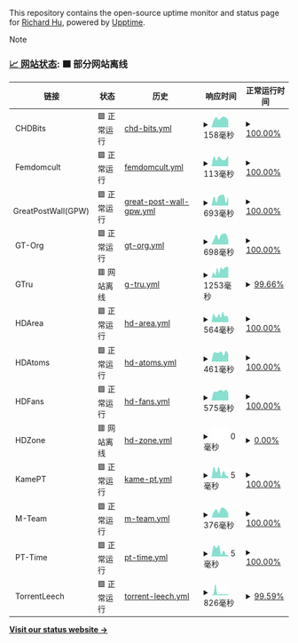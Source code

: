 This repository contains the open-source uptime monitor and status page for [Richard Hu](hzk.is-a-good.dev), powered by [Upptime](https://github.com/upptime/upptime).

> [!NOTE]
>
> ### [📈 网站状态](https://PowerfulRichard.github.io/PT-Status): <!--live status--> **🟧 部分网站离线**

<!--start: status pages-->
<!-- This summary is generated by Upptime (https://github.com/upptime/upptime) -->
<!-- Do not edit this manually, your changes will be overwritten -->
<!-- prettier-ignore -->
| 链接 | 状态 | 历史 | 响应时间 | 正常运行时间 |
| --- | ------ | ------- | ------------- | ------ |
| <img alt="" src="https://icons.duckduckgo.com/ip3/null.ico" height="13"> CHDBits | 🟩 正常运行 | [chd-bits.yml](https://github.com/PowerfulRichard/PT-Status/commits/HEAD/history/chd-bits.yml) | <details><summary><img alt="响应时间图像" src="./graphs/chd-bits/response-time-week.png" height="20"> 158毫秒</summary><br><a href="https://PowerfulRichard.github.io/PT-Status/history/chd-bits"><img alt="响应时间 156" src="https://img.shields.io/endpoint?url=https%3A%2F%2Fraw.githubusercontent.com%2FPowerfulRichard%2FPT-Status%2FHEAD%2Fapi%2Fchd-bits%2Fresponse-time.json"></a><br><a href="https://PowerfulRichard.github.io/PT-Status/history/chd-bits"><img alt="24 小时响应时间 129" src="https://img.shields.io/endpoint?url=https%3A%2F%2Fraw.githubusercontent.com%2FPowerfulRichard%2FPT-Status%2FHEAD%2Fapi%2Fchd-bits%2Fresponse-time-day.json"></a><br><a href="https://PowerfulRichard.github.io/PT-Status/history/chd-bits"><img alt="7 天正常运行时间 158" src="https://img.shields.io/endpoint?url=https%3A%2F%2Fraw.githubusercontent.com%2FPowerfulRichard%2FPT-Status%2FHEAD%2Fapi%2Fchd-bits%2Fresponse-time-week.json"></a><br><a href="https://PowerfulRichard.github.io/PT-Status/history/chd-bits"><img alt="30天的正常运行时间 159" src="https://img.shields.io/endpoint?url=https%3A%2F%2Fraw.githubusercontent.com%2FPowerfulRichard%2FPT-Status%2FHEAD%2Fapi%2Fchd-bits%2Fresponse-time-month.json"></a><br><a href="https://PowerfulRichard.github.io/PT-Status/history/chd-bits"><img alt="1年的正常运行时间 156" src="https://img.shields.io/endpoint?url=https%3A%2F%2Fraw.githubusercontent.com%2FPowerfulRichard%2FPT-Status%2FHEAD%2Fapi%2Fchd-bits%2Fresponse-time-year.json"></a></details> | <details><summary><a href="https://PowerfulRichard.github.io/PT-Status/history/chd-bits">100.00%</a></summary><a href="https://PowerfulRichard.github.io/PT-Status/history/chd-bits"><img alt="正常运行时间 99.87%" src="https://img.shields.io/endpoint?url=https%3A%2F%2Fraw.githubusercontent.com%2FPowerfulRichard%2FPT-Status%2FHEAD%2Fapi%2Fchd-bits%2Fuptime.json"></a><br><a href="https://PowerfulRichard.github.io/PT-Status/history/chd-bits"><img alt="24 小时正常运行时间 100.00%" src="https://img.shields.io/endpoint?url=https%3A%2F%2Fraw.githubusercontent.com%2FPowerfulRichard%2FPT-Status%2FHEAD%2Fapi%2Fchd-bits%2Fuptime-day.json"></a><br><a href="https://PowerfulRichard.github.io/PT-Status/history/chd-bits"><img alt="7 天正常运行时间 100.00%" src="https://img.shields.io/endpoint?url=https%3A%2F%2Fraw.githubusercontent.com%2FPowerfulRichard%2FPT-Status%2FHEAD%2Fapi%2Fchd-bits%2Fuptime-week.json"></a><br><a href="https://PowerfulRichard.github.io/PT-Status/history/chd-bits"><img alt="30天的正常运行时间 100.00%" src="https://img.shields.io/endpoint?url=https%3A%2F%2Fraw.githubusercontent.com%2FPowerfulRichard%2FPT-Status%2FHEAD%2Fapi%2Fchd-bits%2Fuptime-month.json"></a><br><a href="https://PowerfulRichard.github.io/PT-Status/history/chd-bits"><img alt="1年的正常运行时间 99.87%" src="https://img.shields.io/endpoint?url=https%3A%2F%2Fraw.githubusercontent.com%2FPowerfulRichard%2FPT-Status%2FHEAD%2Fapi%2Fchd-bits%2Fuptime-year.json"></a></details>
| <img alt="" src="https://icons.duckduckgo.com/ip3/null.ico" height="13"> Femdomcult | 🟩 正常运行 | [femdomcult.yml](https://github.com/PowerfulRichard/PT-Status/commits/HEAD/history/femdomcult.yml) | <details><summary><img alt="响应时间图像" src="./graphs/femdomcult/response-time-week.png" height="20"> 113毫秒</summary><br><a href="https://PowerfulRichard.github.io/PT-Status/history/femdomcult"><img alt="响应时间 158" src="https://img.shields.io/endpoint?url=https%3A%2F%2Fraw.githubusercontent.com%2FPowerfulRichard%2FPT-Status%2FHEAD%2Fapi%2Ffemdomcult%2Fresponse-time.json"></a><br><a href="https://PowerfulRichard.github.io/PT-Status/history/femdomcult"><img alt="24 小时响应时间 151" src="https://img.shields.io/endpoint?url=https%3A%2F%2Fraw.githubusercontent.com%2FPowerfulRichard%2FPT-Status%2FHEAD%2Fapi%2Ffemdomcult%2Fresponse-time-day.json"></a><br><a href="https://PowerfulRichard.github.io/PT-Status/history/femdomcult"><img alt="7 天正常运行时间 113" src="https://img.shields.io/endpoint?url=https%3A%2F%2Fraw.githubusercontent.com%2FPowerfulRichard%2FPT-Status%2FHEAD%2Fapi%2Ffemdomcult%2Fresponse-time-week.json"></a><br><a href="https://PowerfulRichard.github.io/PT-Status/history/femdomcult"><img alt="30天的正常运行时间 105" src="https://img.shields.io/endpoint?url=https%3A%2F%2Fraw.githubusercontent.com%2FPowerfulRichard%2FPT-Status%2FHEAD%2Fapi%2Ffemdomcult%2Fresponse-time-month.json"></a><br><a href="https://PowerfulRichard.github.io/PT-Status/history/femdomcult"><img alt="1年的正常运行时间 158" src="https://img.shields.io/endpoint?url=https%3A%2F%2Fraw.githubusercontent.com%2FPowerfulRichard%2FPT-Status%2FHEAD%2Fapi%2Ffemdomcult%2Fresponse-time-year.json"></a></details> | <details><summary><a href="https://PowerfulRichard.github.io/PT-Status/history/femdomcult">100.00%</a></summary><a href="https://PowerfulRichard.github.io/PT-Status/history/femdomcult"><img alt="正常运行时间 99.94%" src="https://img.shields.io/endpoint?url=https%3A%2F%2Fraw.githubusercontent.com%2FPowerfulRichard%2FPT-Status%2FHEAD%2Fapi%2Ffemdomcult%2Fuptime.json"></a><br><a href="https://PowerfulRichard.github.io/PT-Status/history/femdomcult"><img alt="24 小时正常运行时间 100.00%" src="https://img.shields.io/endpoint?url=https%3A%2F%2Fraw.githubusercontent.com%2FPowerfulRichard%2FPT-Status%2FHEAD%2Fapi%2Ffemdomcult%2Fuptime-day.json"></a><br><a href="https://PowerfulRichard.github.io/PT-Status/history/femdomcult"><img alt="7 天正常运行时间 100.00%" src="https://img.shields.io/endpoint?url=https%3A%2F%2Fraw.githubusercontent.com%2FPowerfulRichard%2FPT-Status%2FHEAD%2Fapi%2Ffemdomcult%2Fuptime-week.json"></a><br><a href="https://PowerfulRichard.github.io/PT-Status/history/femdomcult"><img alt="30天的正常运行时间 100.00%" src="https://img.shields.io/endpoint?url=https%3A%2F%2Fraw.githubusercontent.com%2FPowerfulRichard%2FPT-Status%2FHEAD%2Fapi%2Ffemdomcult%2Fuptime-month.json"></a><br><a href="https://PowerfulRichard.github.io/PT-Status/history/femdomcult"><img alt="1年的正常运行时间 99.94%" src="https://img.shields.io/endpoint?url=https%3A%2F%2Fraw.githubusercontent.com%2FPowerfulRichard%2FPT-Status%2FHEAD%2Fapi%2Ffemdomcult%2Fuptime-year.json"></a></details>
| <img alt="" src="https://icons.duckduckgo.com/ip3/null.ico" height="13"> GreatPostWall(GPW) | 🟩 正常运行 | [great-post-wall-gpw.yml](https://github.com/PowerfulRichard/PT-Status/commits/HEAD/history/great-post-wall-gpw.yml) | <details><summary><img alt="响应时间图像" src="./graphs/great-post-wall-gpw/response-time-week.png" height="20"> 693毫秒</summary><br><a href="https://PowerfulRichard.github.io/PT-Status/history/great-post-wall-gpw"><img alt="响应时间 668" src="https://img.shields.io/endpoint?url=https%3A%2F%2Fraw.githubusercontent.com%2FPowerfulRichard%2FPT-Status%2FHEAD%2Fapi%2Fgreat-post-wall-gpw%2Fresponse-time.json"></a><br><a href="https://PowerfulRichard.github.io/PT-Status/history/great-post-wall-gpw"><img alt="24 小时响应时间 763" src="https://img.shields.io/endpoint?url=https%3A%2F%2Fraw.githubusercontent.com%2FPowerfulRichard%2FPT-Status%2FHEAD%2Fapi%2Fgreat-post-wall-gpw%2Fresponse-time-day.json"></a><br><a href="https://PowerfulRichard.github.io/PT-Status/history/great-post-wall-gpw"><img alt="7 天正常运行时间 693" src="https://img.shields.io/endpoint?url=https%3A%2F%2Fraw.githubusercontent.com%2FPowerfulRichard%2FPT-Status%2FHEAD%2Fapi%2Fgreat-post-wall-gpw%2Fresponse-time-week.json"></a><br><a href="https://PowerfulRichard.github.io/PT-Status/history/great-post-wall-gpw"><img alt="30天的正常运行时间 735" src="https://img.shields.io/endpoint?url=https%3A%2F%2Fraw.githubusercontent.com%2FPowerfulRichard%2FPT-Status%2FHEAD%2Fapi%2Fgreat-post-wall-gpw%2Fresponse-time-month.json"></a><br><a href="https://PowerfulRichard.github.io/PT-Status/history/great-post-wall-gpw"><img alt="1年的正常运行时间 668" src="https://img.shields.io/endpoint?url=https%3A%2F%2Fraw.githubusercontent.com%2FPowerfulRichard%2FPT-Status%2FHEAD%2Fapi%2Fgreat-post-wall-gpw%2Fresponse-time-year.json"></a></details> | <details><summary><a href="https://PowerfulRichard.github.io/PT-Status/history/great-post-wall-gpw">100.00%</a></summary><a href="https://PowerfulRichard.github.io/PT-Status/history/great-post-wall-gpw"><img alt="正常运行时间 100.00%" src="https://img.shields.io/endpoint?url=https%3A%2F%2Fraw.githubusercontent.com%2FPowerfulRichard%2FPT-Status%2FHEAD%2Fapi%2Fgreat-post-wall-gpw%2Fuptime.json"></a><br><a href="https://PowerfulRichard.github.io/PT-Status/history/great-post-wall-gpw"><img alt="24 小时正常运行时间 100.00%" src="https://img.shields.io/endpoint?url=https%3A%2F%2Fraw.githubusercontent.com%2FPowerfulRichard%2FPT-Status%2FHEAD%2Fapi%2Fgreat-post-wall-gpw%2Fuptime-day.json"></a><br><a href="https://PowerfulRichard.github.io/PT-Status/history/great-post-wall-gpw"><img alt="7 天正常运行时间 100.00%" src="https://img.shields.io/endpoint?url=https%3A%2F%2Fraw.githubusercontent.com%2FPowerfulRichard%2FPT-Status%2FHEAD%2Fapi%2Fgreat-post-wall-gpw%2Fuptime-week.json"></a><br><a href="https://PowerfulRichard.github.io/PT-Status/history/great-post-wall-gpw"><img alt="30天的正常运行时间 100.00%" src="https://img.shields.io/endpoint?url=https%3A%2F%2Fraw.githubusercontent.com%2FPowerfulRichard%2FPT-Status%2FHEAD%2Fapi%2Fgreat-post-wall-gpw%2Fuptime-month.json"></a><br><a href="https://PowerfulRichard.github.io/PT-Status/history/great-post-wall-gpw"><img alt="1年的正常运行时间 100.00%" src="https://img.shields.io/endpoint?url=https%3A%2F%2Fraw.githubusercontent.com%2FPowerfulRichard%2FPT-Status%2FHEAD%2Fapi%2Fgreat-post-wall-gpw%2Fuptime-year.json"></a></details>
| <img alt="" src="https://icons.duckduckgo.com/ip3/null.ico" height="13"> GT-Org | 🟩 正常运行 | [gt-org.yml](https://github.com/PowerfulRichard/PT-Status/commits/HEAD/history/gt-org.yml) | <details><summary><img alt="响应时间图像" src="./graphs/gt-org/response-time-week.png" height="20"> 698毫秒</summary><br><a href="https://PowerfulRichard.github.io/PT-Status/history/gt-org"><img alt="响应时间 1115" src="https://img.shields.io/endpoint?url=https%3A%2F%2Fraw.githubusercontent.com%2FPowerfulRichard%2FPT-Status%2FHEAD%2Fapi%2Fgt-org%2Fresponse-time.json"></a><br><a href="https://PowerfulRichard.github.io/PT-Status/history/gt-org"><img alt="24 小时响应时间 394" src="https://img.shields.io/endpoint?url=https%3A%2F%2Fraw.githubusercontent.com%2FPowerfulRichard%2FPT-Status%2FHEAD%2Fapi%2Fgt-org%2Fresponse-time-day.json"></a><br><a href="https://PowerfulRichard.github.io/PT-Status/history/gt-org"><img alt="7 天正常运行时间 698" src="https://img.shields.io/endpoint?url=https%3A%2F%2Fraw.githubusercontent.com%2FPowerfulRichard%2FPT-Status%2FHEAD%2Fapi%2Fgt-org%2Fresponse-time-week.json"></a><br><a href="https://PowerfulRichard.github.io/PT-Status/history/gt-org"><img alt="30天的正常运行时间 1003" src="https://img.shields.io/endpoint?url=https%3A%2F%2Fraw.githubusercontent.com%2FPowerfulRichard%2FPT-Status%2FHEAD%2Fapi%2Fgt-org%2Fresponse-time-month.json"></a><br><a href="https://PowerfulRichard.github.io/PT-Status/history/gt-org"><img alt="1年的正常运行时间 1115" src="https://img.shields.io/endpoint?url=https%3A%2F%2Fraw.githubusercontent.com%2FPowerfulRichard%2FPT-Status%2FHEAD%2Fapi%2Fgt-org%2Fresponse-time-year.json"></a></details> | <details><summary><a href="https://PowerfulRichard.github.io/PT-Status/history/gt-org">100.00%</a></summary><a href="https://PowerfulRichard.github.io/PT-Status/history/gt-org"><img alt="正常运行时间 99.65%" src="https://img.shields.io/endpoint?url=https%3A%2F%2Fraw.githubusercontent.com%2FPowerfulRichard%2FPT-Status%2FHEAD%2Fapi%2Fgt-org%2Fuptime.json"></a><br><a href="https://PowerfulRichard.github.io/PT-Status/history/gt-org"><img alt="24 小时正常运行时间 100.00%" src="https://img.shields.io/endpoint?url=https%3A%2F%2Fraw.githubusercontent.com%2FPowerfulRichard%2FPT-Status%2FHEAD%2Fapi%2Fgt-org%2Fuptime-day.json"></a><br><a href="https://PowerfulRichard.github.io/PT-Status/history/gt-org"><img alt="7 天正常运行时间 100.00%" src="https://img.shields.io/endpoint?url=https%3A%2F%2Fraw.githubusercontent.com%2FPowerfulRichard%2FPT-Status%2FHEAD%2Fapi%2Fgt-org%2Fuptime-week.json"></a><br><a href="https://PowerfulRichard.github.io/PT-Status/history/gt-org"><img alt="30天的正常运行时间 100.00%" src="https://img.shields.io/endpoint?url=https%3A%2F%2Fraw.githubusercontent.com%2FPowerfulRichard%2FPT-Status%2FHEAD%2Fapi%2Fgt-org%2Fuptime-month.json"></a><br><a href="https://PowerfulRichard.github.io/PT-Status/history/gt-org"><img alt="1年的正常运行时间 99.65%" src="https://img.shields.io/endpoint?url=https%3A%2F%2Fraw.githubusercontent.com%2FPowerfulRichard%2FPT-Status%2FHEAD%2Fapi%2Fgt-org%2Fuptime-year.json"></a></details>
| <img alt="" src="https://icons.duckduckgo.com/ip3/null.ico" height="13"> GTru | 🟥 网站离线 | [g-tru.yml](https://github.com/PowerfulRichard/PT-Status/commits/HEAD/history/g-tru.yml) | <details><summary><img alt="响应时间图像" src="./graphs/g-tru/response-time-week.png" height="20"> 1253毫秒</summary><br><a href="https://PowerfulRichard.github.io/PT-Status/history/g-tru"><img alt="响应时间 1083" src="https://img.shields.io/endpoint?url=https%3A%2F%2Fraw.githubusercontent.com%2FPowerfulRichard%2FPT-Status%2FHEAD%2Fapi%2Fg-tru%2Fresponse-time.json"></a><br><a href="https://PowerfulRichard.github.io/PT-Status/history/g-tru"><img alt="24 小时响应时间 2970" src="https://img.shields.io/endpoint?url=https%3A%2F%2Fraw.githubusercontent.com%2FPowerfulRichard%2FPT-Status%2FHEAD%2Fapi%2Fg-tru%2Fresponse-time-day.json"></a><br><a href="https://PowerfulRichard.github.io/PT-Status/history/g-tru"><img alt="7 天正常运行时间 1253" src="https://img.shields.io/endpoint?url=https%3A%2F%2Fraw.githubusercontent.com%2FPowerfulRichard%2FPT-Status%2FHEAD%2Fapi%2Fg-tru%2Fresponse-time-week.json"></a><br><a href="https://PowerfulRichard.github.io/PT-Status/history/g-tru"><img alt="30天的正常运行时间 1201" src="https://img.shields.io/endpoint?url=https%3A%2F%2Fraw.githubusercontent.com%2FPowerfulRichard%2FPT-Status%2FHEAD%2Fapi%2Fg-tru%2Fresponse-time-month.json"></a><br><a href="https://PowerfulRichard.github.io/PT-Status/history/g-tru"><img alt="1年的正常运行时间 1083" src="https://img.shields.io/endpoint?url=https%3A%2F%2Fraw.githubusercontent.com%2FPowerfulRichard%2FPT-Status%2FHEAD%2Fapi%2Fg-tru%2Fresponse-time-year.json"></a></details> | <details><summary><a href="https://PowerfulRichard.github.io/PT-Status/history/g-tru">99.66%</a></summary><a href="https://PowerfulRichard.github.io/PT-Status/history/g-tru"><img alt="正常运行时间 99.66%" src="https://img.shields.io/endpoint?url=https%3A%2F%2Fraw.githubusercontent.com%2FPowerfulRichard%2FPT-Status%2FHEAD%2Fapi%2Fg-tru%2Fuptime.json"></a><br><a href="https://PowerfulRichard.github.io/PT-Status/history/g-tru"><img alt="24 小时正常运行时间 98.79%" src="https://img.shields.io/endpoint?url=https%3A%2F%2Fraw.githubusercontent.com%2FPowerfulRichard%2FPT-Status%2FHEAD%2Fapi%2Fg-tru%2Fuptime-day.json"></a><br><a href="https://PowerfulRichard.github.io/PT-Status/history/g-tru"><img alt="7 天正常运行时间 99.66%" src="https://img.shields.io/endpoint?url=https%3A%2F%2Fraw.githubusercontent.com%2FPowerfulRichard%2FPT-Status%2FHEAD%2Fapi%2Fg-tru%2Fuptime-week.json"></a><br><a href="https://PowerfulRichard.github.io/PT-Status/history/g-tru"><img alt="30天的正常运行时间 99.56%" src="https://img.shields.io/endpoint?url=https%3A%2F%2Fraw.githubusercontent.com%2FPowerfulRichard%2FPT-Status%2FHEAD%2Fapi%2Fg-tru%2Fuptime-month.json"></a><br><a href="https://PowerfulRichard.github.io/PT-Status/history/g-tru"><img alt="1年的正常运行时间 99.66%" src="https://img.shields.io/endpoint?url=https%3A%2F%2Fraw.githubusercontent.com%2FPowerfulRichard%2FPT-Status%2FHEAD%2Fapi%2Fg-tru%2Fuptime-year.json"></a></details>
| <img alt="" src="https://icons.duckduckgo.com/ip3/null.ico" height="13"> HDArea | 🟩 正常运行 | [hd-area.yml](https://github.com/PowerfulRichard/PT-Status/commits/HEAD/history/hd-area.yml) | <details><summary><img alt="响应时间图像" src="./graphs/hd-area/response-time-week.png" height="20"> 564毫秒</summary><br><a href="https://PowerfulRichard.github.io/PT-Status/history/hd-area"><img alt="响应时间 657" src="https://img.shields.io/endpoint?url=https%3A%2F%2Fraw.githubusercontent.com%2FPowerfulRichard%2FPT-Status%2FHEAD%2Fapi%2Fhd-area%2Fresponse-time.json"></a><br><a href="https://PowerfulRichard.github.io/PT-Status/history/hd-area"><img alt="24 小时响应时间 360" src="https://img.shields.io/endpoint?url=https%3A%2F%2Fraw.githubusercontent.com%2FPowerfulRichard%2FPT-Status%2FHEAD%2Fapi%2Fhd-area%2Fresponse-time-day.json"></a><br><a href="https://PowerfulRichard.github.io/PT-Status/history/hd-area"><img alt="7 天正常运行时间 564" src="https://img.shields.io/endpoint?url=https%3A%2F%2Fraw.githubusercontent.com%2FPowerfulRichard%2FPT-Status%2FHEAD%2Fapi%2Fhd-area%2Fresponse-time-week.json"></a><br><a href="https://PowerfulRichard.github.io/PT-Status/history/hd-area"><img alt="30天的正常运行时间 605" src="https://img.shields.io/endpoint?url=https%3A%2F%2Fraw.githubusercontent.com%2FPowerfulRichard%2FPT-Status%2FHEAD%2Fapi%2Fhd-area%2Fresponse-time-month.json"></a><br><a href="https://PowerfulRichard.github.io/PT-Status/history/hd-area"><img alt="1年的正常运行时间 657" src="https://img.shields.io/endpoint?url=https%3A%2F%2Fraw.githubusercontent.com%2FPowerfulRichard%2FPT-Status%2FHEAD%2Fapi%2Fhd-area%2Fresponse-time-year.json"></a></details> | <details><summary><a href="https://PowerfulRichard.github.io/PT-Status/history/hd-area">100.00%</a></summary><a href="https://PowerfulRichard.github.io/PT-Status/history/hd-area"><img alt="正常运行时间 99.94%" src="https://img.shields.io/endpoint?url=https%3A%2F%2Fraw.githubusercontent.com%2FPowerfulRichard%2FPT-Status%2FHEAD%2Fapi%2Fhd-area%2Fuptime.json"></a><br><a href="https://PowerfulRichard.github.io/PT-Status/history/hd-area"><img alt="24 小时正常运行时间 100.00%" src="https://img.shields.io/endpoint?url=https%3A%2F%2Fraw.githubusercontent.com%2FPowerfulRichard%2FPT-Status%2FHEAD%2Fapi%2Fhd-area%2Fuptime-day.json"></a><br><a href="https://PowerfulRichard.github.io/PT-Status/history/hd-area"><img alt="7 天正常运行时间 100.00%" src="https://img.shields.io/endpoint?url=https%3A%2F%2Fraw.githubusercontent.com%2FPowerfulRichard%2FPT-Status%2FHEAD%2Fapi%2Fhd-area%2Fuptime-week.json"></a><br><a href="https://PowerfulRichard.github.io/PT-Status/history/hd-area"><img alt="30天的正常运行时间 100.00%" src="https://img.shields.io/endpoint?url=https%3A%2F%2Fraw.githubusercontent.com%2FPowerfulRichard%2FPT-Status%2FHEAD%2Fapi%2Fhd-area%2Fuptime-month.json"></a><br><a href="https://PowerfulRichard.github.io/PT-Status/history/hd-area"><img alt="1年的正常运行时间 99.94%" src="https://img.shields.io/endpoint?url=https%3A%2F%2Fraw.githubusercontent.com%2FPowerfulRichard%2FPT-Status%2FHEAD%2Fapi%2Fhd-area%2Fuptime-year.json"></a></details>
| <img alt="" src="https://icons.duckduckgo.com/ip3/null.ico" height="13"> HDAtoms | 🟩 正常运行 | [hd-atoms.yml](https://github.com/PowerfulRichard/PT-Status/commits/HEAD/history/hd-atoms.yml) | <details><summary><img alt="响应时间图像" src="./graphs/hd-atoms/response-time-week.png" height="20"> 461毫秒</summary><br><a href="https://PowerfulRichard.github.io/PT-Status/history/hd-atoms"><img alt="响应时间 748" src="https://img.shields.io/endpoint?url=https%3A%2F%2Fraw.githubusercontent.com%2FPowerfulRichard%2FPT-Status%2FHEAD%2Fapi%2Fhd-atoms%2Fresponse-time.json"></a><br><a href="https://PowerfulRichard.github.io/PT-Status/history/hd-atoms"><img alt="24 小时响应时间 393" src="https://img.shields.io/endpoint?url=https%3A%2F%2Fraw.githubusercontent.com%2FPowerfulRichard%2FPT-Status%2FHEAD%2Fapi%2Fhd-atoms%2Fresponse-time-day.json"></a><br><a href="https://PowerfulRichard.github.io/PT-Status/history/hd-atoms"><img alt="7 天正常运行时间 461" src="https://img.shields.io/endpoint?url=https%3A%2F%2Fraw.githubusercontent.com%2FPowerfulRichard%2FPT-Status%2FHEAD%2Fapi%2Fhd-atoms%2Fresponse-time-week.json"></a><br><a href="https://PowerfulRichard.github.io/PT-Status/history/hd-atoms"><img alt="30天的正常运行时间 582" src="https://img.shields.io/endpoint?url=https%3A%2F%2Fraw.githubusercontent.com%2FPowerfulRichard%2FPT-Status%2FHEAD%2Fapi%2Fhd-atoms%2Fresponse-time-month.json"></a><br><a href="https://PowerfulRichard.github.io/PT-Status/history/hd-atoms"><img alt="1年的正常运行时间 748" src="https://img.shields.io/endpoint?url=https%3A%2F%2Fraw.githubusercontent.com%2FPowerfulRichard%2FPT-Status%2FHEAD%2Fapi%2Fhd-atoms%2Fresponse-time-year.json"></a></details> | <details><summary><a href="https://PowerfulRichard.github.io/PT-Status/history/hd-atoms">100.00%</a></summary><a href="https://PowerfulRichard.github.io/PT-Status/history/hd-atoms"><img alt="正常运行时间 99.89%" src="https://img.shields.io/endpoint?url=https%3A%2F%2Fraw.githubusercontent.com%2FPowerfulRichard%2FPT-Status%2FHEAD%2Fapi%2Fhd-atoms%2Fuptime.json"></a><br><a href="https://PowerfulRichard.github.io/PT-Status/history/hd-atoms"><img alt="24 小时正常运行时间 100.00%" src="https://img.shields.io/endpoint?url=https%3A%2F%2Fraw.githubusercontent.com%2FPowerfulRichard%2FPT-Status%2FHEAD%2Fapi%2Fhd-atoms%2Fuptime-day.json"></a><br><a href="https://PowerfulRichard.github.io/PT-Status/history/hd-atoms"><img alt="7 天正常运行时间 100.00%" src="https://img.shields.io/endpoint?url=https%3A%2F%2Fraw.githubusercontent.com%2FPowerfulRichard%2FPT-Status%2FHEAD%2Fapi%2Fhd-atoms%2Fuptime-week.json"></a><br><a href="https://PowerfulRichard.github.io/PT-Status/history/hd-atoms"><img alt="30天的正常运行时间 99.81%" src="https://img.shields.io/endpoint?url=https%3A%2F%2Fraw.githubusercontent.com%2FPowerfulRichard%2FPT-Status%2FHEAD%2Fapi%2Fhd-atoms%2Fuptime-month.json"></a><br><a href="https://PowerfulRichard.github.io/PT-Status/history/hd-atoms"><img alt="1年的正常运行时间 99.89%" src="https://img.shields.io/endpoint?url=https%3A%2F%2Fraw.githubusercontent.com%2FPowerfulRichard%2FPT-Status%2FHEAD%2Fapi%2Fhd-atoms%2Fuptime-year.json"></a></details>
| <img alt="" src="https://icons.duckduckgo.com/ip3/null.ico" height="13"> HDFans | 🟩 正常运行 | [hd-fans.yml](https://github.com/PowerfulRichard/PT-Status/commits/HEAD/history/hd-fans.yml) | <details><summary><img alt="响应时间图像" src="./graphs/hd-fans/response-time-week.png" height="20"> 575毫秒</summary><br><a href="https://PowerfulRichard.github.io/PT-Status/history/hd-fans"><img alt="响应时间 523" src="https://img.shields.io/endpoint?url=https%3A%2F%2Fraw.githubusercontent.com%2FPowerfulRichard%2FPT-Status%2FHEAD%2Fapi%2Fhd-fans%2Fresponse-time.json"></a><br><a href="https://PowerfulRichard.github.io/PT-Status/history/hd-fans"><img alt="24 小时响应时间 467" src="https://img.shields.io/endpoint?url=https%3A%2F%2Fraw.githubusercontent.com%2FPowerfulRichard%2FPT-Status%2FHEAD%2Fapi%2Fhd-fans%2Fresponse-time-day.json"></a><br><a href="https://PowerfulRichard.github.io/PT-Status/history/hd-fans"><img alt="7 天正常运行时间 575" src="https://img.shields.io/endpoint?url=https%3A%2F%2Fraw.githubusercontent.com%2FPowerfulRichard%2FPT-Status%2FHEAD%2Fapi%2Fhd-fans%2Fresponse-time-week.json"></a><br><a href="https://PowerfulRichard.github.io/PT-Status/history/hd-fans"><img alt="30天的正常运行时间 515" src="https://img.shields.io/endpoint?url=https%3A%2F%2Fraw.githubusercontent.com%2FPowerfulRichard%2FPT-Status%2FHEAD%2Fapi%2Fhd-fans%2Fresponse-time-month.json"></a><br><a href="https://PowerfulRichard.github.io/PT-Status/history/hd-fans"><img alt="1年的正常运行时间 523" src="https://img.shields.io/endpoint?url=https%3A%2F%2Fraw.githubusercontent.com%2FPowerfulRichard%2FPT-Status%2FHEAD%2Fapi%2Fhd-fans%2Fresponse-time-year.json"></a></details> | <details><summary><a href="https://PowerfulRichard.github.io/PT-Status/history/hd-fans">100.00%</a></summary><a href="https://PowerfulRichard.github.io/PT-Status/history/hd-fans"><img alt="正常运行时间 100.00%" src="https://img.shields.io/endpoint?url=https%3A%2F%2Fraw.githubusercontent.com%2FPowerfulRichard%2FPT-Status%2FHEAD%2Fapi%2Fhd-fans%2Fuptime.json"></a><br><a href="https://PowerfulRichard.github.io/PT-Status/history/hd-fans"><img alt="24 小时正常运行时间 100.00%" src="https://img.shields.io/endpoint?url=https%3A%2F%2Fraw.githubusercontent.com%2FPowerfulRichard%2FPT-Status%2FHEAD%2Fapi%2Fhd-fans%2Fuptime-day.json"></a><br><a href="https://PowerfulRichard.github.io/PT-Status/history/hd-fans"><img alt="7 天正常运行时间 100.00%" src="https://img.shields.io/endpoint?url=https%3A%2F%2Fraw.githubusercontent.com%2FPowerfulRichard%2FPT-Status%2FHEAD%2Fapi%2Fhd-fans%2Fuptime-week.json"></a><br><a href="https://PowerfulRichard.github.io/PT-Status/history/hd-fans"><img alt="30天的正常运行时间 100.00%" src="https://img.shields.io/endpoint?url=https%3A%2F%2Fraw.githubusercontent.com%2FPowerfulRichard%2FPT-Status%2FHEAD%2Fapi%2Fhd-fans%2Fuptime-month.json"></a><br><a href="https://PowerfulRichard.github.io/PT-Status/history/hd-fans"><img alt="1年的正常运行时间 100.00%" src="https://img.shields.io/endpoint?url=https%3A%2F%2Fraw.githubusercontent.com%2FPowerfulRichard%2FPT-Status%2FHEAD%2Fapi%2Fhd-fans%2Fuptime-year.json"></a></details>
| <img alt="" src="https://icons.duckduckgo.com/ip3/null.ico" height="13"> HDZone | 🟥 网站离线 | [hd-zone.yml](https://github.com/PowerfulRichard/PT-Status/commits/HEAD/history/hd-zone.yml) | <details><summary><img alt="响应时间图像" src="./graphs/hd-zone/response-time-week.png" height="20"> 0毫秒</summary><br><a href="https://PowerfulRichard.github.io/PT-Status/history/hd-zone"><img alt="响应时间 159" src="https://img.shields.io/endpoint?url=https%3A%2F%2Fraw.githubusercontent.com%2FPowerfulRichard%2FPT-Status%2FHEAD%2Fapi%2Fhd-zone%2Fresponse-time.json"></a><br><a href="https://PowerfulRichard.github.io/PT-Status/history/hd-zone"><img alt="24 小时响应时间 0" src="https://img.shields.io/endpoint?url=https%3A%2F%2Fraw.githubusercontent.com%2FPowerfulRichard%2FPT-Status%2FHEAD%2Fapi%2Fhd-zone%2Fresponse-time-day.json"></a><br><a href="https://PowerfulRichard.github.io/PT-Status/history/hd-zone"><img alt="7 天正常运行时间 0" src="https://img.shields.io/endpoint?url=https%3A%2F%2Fraw.githubusercontent.com%2FPowerfulRichard%2FPT-Status%2FHEAD%2Fapi%2Fhd-zone%2Fresponse-time-week.json"></a><br><a href="https://PowerfulRichard.github.io/PT-Status/history/hd-zone"><img alt="30天的正常运行时间 0" src="https://img.shields.io/endpoint?url=https%3A%2F%2Fraw.githubusercontent.com%2FPowerfulRichard%2FPT-Status%2FHEAD%2Fapi%2Fhd-zone%2Fresponse-time-month.json"></a><br><a href="https://PowerfulRichard.github.io/PT-Status/history/hd-zone"><img alt="1年的正常运行时间 159" src="https://img.shields.io/endpoint?url=https%3A%2F%2Fraw.githubusercontent.com%2FPowerfulRichard%2FPT-Status%2FHEAD%2Fapi%2Fhd-zone%2Fresponse-time-year.json"></a></details> | <details><summary><a href="https://PowerfulRichard.github.io/PT-Status/history/hd-zone">0.00%</a></summary><a href="https://PowerfulRichard.github.io/PT-Status/history/hd-zone"><img alt="正常运行时间 49.12%" src="https://img.shields.io/endpoint?url=https%3A%2F%2Fraw.githubusercontent.com%2FPowerfulRichard%2FPT-Status%2FHEAD%2Fapi%2Fhd-zone%2Fuptime.json"></a><br><a href="https://PowerfulRichard.github.io/PT-Status/history/hd-zone"><img alt="24 小时正常运行时间 0.00%" src="https://img.shields.io/endpoint?url=https%3A%2F%2Fraw.githubusercontent.com%2FPowerfulRichard%2FPT-Status%2FHEAD%2Fapi%2Fhd-zone%2Fuptime-day.json"></a><br><a href="https://PowerfulRichard.github.io/PT-Status/history/hd-zone"><img alt="7 天正常运行时间 0.00%" src="https://img.shields.io/endpoint?url=https%3A%2F%2Fraw.githubusercontent.com%2FPowerfulRichard%2FPT-Status%2FHEAD%2Fapi%2Fhd-zone%2Fuptime-week.json"></a><br><a href="https://PowerfulRichard.github.io/PT-Status/history/hd-zone"><img alt="30天的正常运行时间 0.00%" src="https://img.shields.io/endpoint?url=https%3A%2F%2Fraw.githubusercontent.com%2FPowerfulRichard%2FPT-Status%2FHEAD%2Fapi%2Fhd-zone%2Fuptime-month.json"></a><br><a href="https://PowerfulRichard.github.io/PT-Status/history/hd-zone"><img alt="1年的正常运行时间 49.12%" src="https://img.shields.io/endpoint?url=https%3A%2F%2Fraw.githubusercontent.com%2FPowerfulRichard%2FPT-Status%2FHEAD%2Fapi%2Fhd-zone%2Fuptime-year.json"></a></details>
| <img alt="" src="https://icons.duckduckgo.com/ip3/null.ico" height="13"> KamePT | 🟩 正常运行 | [kame-pt.yml](https://github.com/PowerfulRichard/PT-Status/commits/HEAD/history/kame-pt.yml) | <details><summary><img alt="响应时间图像" src="./graphs/kame-pt/response-time-week.png" height="20"> 5毫秒</summary><br><a href="https://PowerfulRichard.github.io/PT-Status/history/kame-pt"><img alt="响应时间 14" src="https://img.shields.io/endpoint?url=https%3A%2F%2Fraw.githubusercontent.com%2FPowerfulRichard%2FPT-Status%2FHEAD%2Fapi%2Fkame-pt%2Fresponse-time.json"></a><br><a href="https://PowerfulRichard.github.io/PT-Status/history/kame-pt"><img alt="24 小时响应时间 2" src="https://img.shields.io/endpoint?url=https%3A%2F%2Fraw.githubusercontent.com%2FPowerfulRichard%2FPT-Status%2FHEAD%2Fapi%2Fkame-pt%2Fresponse-time-day.json"></a><br><a href="https://PowerfulRichard.github.io/PT-Status/history/kame-pt"><img alt="7 天正常运行时间 5" src="https://img.shields.io/endpoint?url=https%3A%2F%2Fraw.githubusercontent.com%2FPowerfulRichard%2FPT-Status%2FHEAD%2Fapi%2Fkame-pt%2Fresponse-time-week.json"></a><br><a href="https://PowerfulRichard.github.io/PT-Status/history/kame-pt"><img alt="30天的正常运行时间 4" src="https://img.shields.io/endpoint?url=https%3A%2F%2Fraw.githubusercontent.com%2FPowerfulRichard%2FPT-Status%2FHEAD%2Fapi%2Fkame-pt%2Fresponse-time-month.json"></a><br><a href="https://PowerfulRichard.github.io/PT-Status/history/kame-pt"><img alt="1年的正常运行时间 14" src="https://img.shields.io/endpoint?url=https%3A%2F%2Fraw.githubusercontent.com%2FPowerfulRichard%2FPT-Status%2FHEAD%2Fapi%2Fkame-pt%2Fresponse-time-year.json"></a></details> | <details><summary><a href="https://PowerfulRichard.github.io/PT-Status/history/kame-pt">100.00%</a></summary><a href="https://PowerfulRichard.github.io/PT-Status/history/kame-pt"><img alt="正常运行时间 99.90%" src="https://img.shields.io/endpoint?url=https%3A%2F%2Fraw.githubusercontent.com%2FPowerfulRichard%2FPT-Status%2FHEAD%2Fapi%2Fkame-pt%2Fuptime.json"></a><br><a href="https://PowerfulRichard.github.io/PT-Status/history/kame-pt"><img alt="24 小时正常运行时间 100.00%" src="https://img.shields.io/endpoint?url=https%3A%2F%2Fraw.githubusercontent.com%2FPowerfulRichard%2FPT-Status%2FHEAD%2Fapi%2Fkame-pt%2Fuptime-day.json"></a><br><a href="https://PowerfulRichard.github.io/PT-Status/history/kame-pt"><img alt="7 天正常运行时间 100.00%" src="https://img.shields.io/endpoint?url=https%3A%2F%2Fraw.githubusercontent.com%2FPowerfulRichard%2FPT-Status%2FHEAD%2Fapi%2Fkame-pt%2Fuptime-week.json"></a><br><a href="https://PowerfulRichard.github.io/PT-Status/history/kame-pt"><img alt="30天的正常运行时间 100.00%" src="https://img.shields.io/endpoint?url=https%3A%2F%2Fraw.githubusercontent.com%2FPowerfulRichard%2FPT-Status%2FHEAD%2Fapi%2Fkame-pt%2Fuptime-month.json"></a><br><a href="https://PowerfulRichard.github.io/PT-Status/history/kame-pt"><img alt="1年的正常运行时间 99.90%" src="https://img.shields.io/endpoint?url=https%3A%2F%2Fraw.githubusercontent.com%2FPowerfulRichard%2FPT-Status%2FHEAD%2Fapi%2Fkame-pt%2Fuptime-year.json"></a></details>
| <img alt="" src="https://icons.duckduckgo.com/ip3/null.ico" height="13"> M-Team | 🟩 正常运行 | [m-team.yml](https://github.com/PowerfulRichard/PT-Status/commits/HEAD/history/m-team.yml) | <details><summary><img alt="响应时间图像" src="./graphs/m-team/response-time-week.png" height="20"> 376毫秒</summary><br><a href="https://PowerfulRichard.github.io/PT-Status/history/m-team"><img alt="响应时间 381" src="https://img.shields.io/endpoint?url=https%3A%2F%2Fraw.githubusercontent.com%2FPowerfulRichard%2FPT-Status%2FHEAD%2Fapi%2Fm-team%2Fresponse-time.json"></a><br><a href="https://PowerfulRichard.github.io/PT-Status/history/m-team"><img alt="24 小时响应时间 225" src="https://img.shields.io/endpoint?url=https%3A%2F%2Fraw.githubusercontent.com%2FPowerfulRichard%2FPT-Status%2FHEAD%2Fapi%2Fm-team%2Fresponse-time-day.json"></a><br><a href="https://PowerfulRichard.github.io/PT-Status/history/m-team"><img alt="7 天正常运行时间 376" src="https://img.shields.io/endpoint?url=https%3A%2F%2Fraw.githubusercontent.com%2FPowerfulRichard%2FPT-Status%2FHEAD%2Fapi%2Fm-team%2Fresponse-time-week.json"></a><br><a href="https://PowerfulRichard.github.io/PT-Status/history/m-team"><img alt="30天的正常运行时间 405" src="https://img.shields.io/endpoint?url=https%3A%2F%2Fraw.githubusercontent.com%2FPowerfulRichard%2FPT-Status%2FHEAD%2Fapi%2Fm-team%2Fresponse-time-month.json"></a><br><a href="https://PowerfulRichard.github.io/PT-Status/history/m-team"><img alt="1年的正常运行时间 381" src="https://img.shields.io/endpoint?url=https%3A%2F%2Fraw.githubusercontent.com%2FPowerfulRichard%2FPT-Status%2FHEAD%2Fapi%2Fm-team%2Fresponse-time-year.json"></a></details> | <details><summary><a href="https://PowerfulRichard.github.io/PT-Status/history/m-team">100.00%</a></summary><a href="https://PowerfulRichard.github.io/PT-Status/history/m-team"><img alt="正常运行时间 100.00%" src="https://img.shields.io/endpoint?url=https%3A%2F%2Fraw.githubusercontent.com%2FPowerfulRichard%2FPT-Status%2FHEAD%2Fapi%2Fm-team%2Fuptime.json"></a><br><a href="https://PowerfulRichard.github.io/PT-Status/history/m-team"><img alt="24 小时正常运行时间 100.00%" src="https://img.shields.io/endpoint?url=https%3A%2F%2Fraw.githubusercontent.com%2FPowerfulRichard%2FPT-Status%2FHEAD%2Fapi%2Fm-team%2Fuptime-day.json"></a><br><a href="https://PowerfulRichard.github.io/PT-Status/history/m-team"><img alt="7 天正常运行时间 100.00%" src="https://img.shields.io/endpoint?url=https%3A%2F%2Fraw.githubusercontent.com%2FPowerfulRichard%2FPT-Status%2FHEAD%2Fapi%2Fm-team%2Fuptime-week.json"></a><br><a href="https://PowerfulRichard.github.io/PT-Status/history/m-team"><img alt="30天的正常运行时间 100.00%" src="https://img.shields.io/endpoint?url=https%3A%2F%2Fraw.githubusercontent.com%2FPowerfulRichard%2FPT-Status%2FHEAD%2Fapi%2Fm-team%2Fuptime-month.json"></a><br><a href="https://PowerfulRichard.github.io/PT-Status/history/m-team"><img alt="1年的正常运行时间 100.00%" src="https://img.shields.io/endpoint?url=https%3A%2F%2Fraw.githubusercontent.com%2FPowerfulRichard%2FPT-Status%2FHEAD%2Fapi%2Fm-team%2Fuptime-year.json"></a></details>
| <img alt="" src="https://icons.duckduckgo.com/ip3/null.ico" height="13"> PT-Time | 🟩 正常运行 | [pt-time.yml](https://github.com/PowerfulRichard/PT-Status/commits/HEAD/history/pt-time.yml) | <details><summary><img alt="响应时间图像" src="./graphs/pt-time/response-time-week.png" height="20"> 5毫秒</summary><br><a href="https://PowerfulRichard.github.io/PT-Status/history/pt-time"><img alt="响应时间 19" src="https://img.shields.io/endpoint?url=https%3A%2F%2Fraw.githubusercontent.com%2FPowerfulRichard%2FPT-Status%2FHEAD%2Fapi%2Fpt-time%2Fresponse-time.json"></a><br><a href="https://PowerfulRichard.github.io/PT-Status/history/pt-time"><img alt="24 小时响应时间 2" src="https://img.shields.io/endpoint?url=https%3A%2F%2Fraw.githubusercontent.com%2FPowerfulRichard%2FPT-Status%2FHEAD%2Fapi%2Fpt-time%2Fresponse-time-day.json"></a><br><a href="https://PowerfulRichard.github.io/PT-Status/history/pt-time"><img alt="7 天正常运行时间 5" src="https://img.shields.io/endpoint?url=https%3A%2F%2Fraw.githubusercontent.com%2FPowerfulRichard%2FPT-Status%2FHEAD%2Fapi%2Fpt-time%2Fresponse-time-week.json"></a><br><a href="https://PowerfulRichard.github.io/PT-Status/history/pt-time"><img alt="30天的正常运行时间 4" src="https://img.shields.io/endpoint?url=https%3A%2F%2Fraw.githubusercontent.com%2FPowerfulRichard%2FPT-Status%2FHEAD%2Fapi%2Fpt-time%2Fresponse-time-month.json"></a><br><a href="https://PowerfulRichard.github.io/PT-Status/history/pt-time"><img alt="1年的正常运行时间 19" src="https://img.shields.io/endpoint?url=https%3A%2F%2Fraw.githubusercontent.com%2FPowerfulRichard%2FPT-Status%2FHEAD%2Fapi%2Fpt-time%2Fresponse-time-year.json"></a></details> | <details><summary><a href="https://PowerfulRichard.github.io/PT-Status/history/pt-time">100.00%</a></summary><a href="https://PowerfulRichard.github.io/PT-Status/history/pt-time"><img alt="正常运行时间 99.90%" src="https://img.shields.io/endpoint?url=https%3A%2F%2Fraw.githubusercontent.com%2FPowerfulRichard%2FPT-Status%2FHEAD%2Fapi%2Fpt-time%2Fuptime.json"></a><br><a href="https://PowerfulRichard.github.io/PT-Status/history/pt-time"><img alt="24 小时正常运行时间 100.00%" src="https://img.shields.io/endpoint?url=https%3A%2F%2Fraw.githubusercontent.com%2FPowerfulRichard%2FPT-Status%2FHEAD%2Fapi%2Fpt-time%2Fuptime-day.json"></a><br><a href="https://PowerfulRichard.github.io/PT-Status/history/pt-time"><img alt="7 天正常运行时间 100.00%" src="https://img.shields.io/endpoint?url=https%3A%2F%2Fraw.githubusercontent.com%2FPowerfulRichard%2FPT-Status%2FHEAD%2Fapi%2Fpt-time%2Fuptime-week.json"></a><br><a href="https://PowerfulRichard.github.io/PT-Status/history/pt-time"><img alt="30天的正常运行时间 100.00%" src="https://img.shields.io/endpoint?url=https%3A%2F%2Fraw.githubusercontent.com%2FPowerfulRichard%2FPT-Status%2FHEAD%2Fapi%2Fpt-time%2Fuptime-month.json"></a><br><a href="https://PowerfulRichard.github.io/PT-Status/history/pt-time"><img alt="1年的正常运行时间 99.90%" src="https://img.shields.io/endpoint?url=https%3A%2F%2Fraw.githubusercontent.com%2FPowerfulRichard%2FPT-Status%2FHEAD%2Fapi%2Fpt-time%2Fuptime-year.json"></a></details>
| <img alt="" src="https://icons.duckduckgo.com/ip3/null.ico" height="13"> TorrentLeech | 🟩 正常运行 | [torrent-leech.yml](https://github.com/PowerfulRichard/PT-Status/commits/HEAD/history/torrent-leech.yml) | <details><summary><img alt="响应时间图像" src="./graphs/torrent-leech/response-time-week.png" height="20"> 826毫秒</summary><br><a href="https://PowerfulRichard.github.io/PT-Status/history/torrent-leech"><img alt="响应时间 1681" src="https://img.shields.io/endpoint?url=https%3A%2F%2Fraw.githubusercontent.com%2FPowerfulRichard%2FPT-Status%2FHEAD%2Fapi%2Ftorrent-leech%2Fresponse-time.json"></a><br><a href="https://PowerfulRichard.github.io/PT-Status/history/torrent-leech"><img alt="24 小时响应时间 1033" src="https://img.shields.io/endpoint?url=https%3A%2F%2Fraw.githubusercontent.com%2FPowerfulRichard%2FPT-Status%2FHEAD%2Fapi%2Ftorrent-leech%2Fresponse-time-day.json"></a><br><a href="https://PowerfulRichard.github.io/PT-Status/history/torrent-leech"><img alt="7 天正常运行时间 826" src="https://img.shields.io/endpoint?url=https%3A%2F%2Fraw.githubusercontent.com%2FPowerfulRichard%2FPT-Status%2FHEAD%2Fapi%2Ftorrent-leech%2Fresponse-time-week.json"></a><br><a href="https://PowerfulRichard.github.io/PT-Status/history/torrent-leech"><img alt="30天的正常运行时间 1112" src="https://img.shields.io/endpoint?url=https%3A%2F%2Fraw.githubusercontent.com%2FPowerfulRichard%2FPT-Status%2FHEAD%2Fapi%2Ftorrent-leech%2Fresponse-time-month.json"></a><br><a href="https://PowerfulRichard.github.io/PT-Status/history/torrent-leech"><img alt="1年的正常运行时间 1681" src="https://img.shields.io/endpoint?url=https%3A%2F%2Fraw.githubusercontent.com%2FPowerfulRichard%2FPT-Status%2FHEAD%2Fapi%2Ftorrent-leech%2Fresponse-time-year.json"></a></details> | <details><summary><a href="https://PowerfulRichard.github.io/PT-Status/history/torrent-leech">99.59%</a></summary><a href="https://PowerfulRichard.github.io/PT-Status/history/torrent-leech"><img alt="正常运行时间 98.68%" src="https://img.shields.io/endpoint?url=https%3A%2F%2Fraw.githubusercontent.com%2FPowerfulRichard%2FPT-Status%2FHEAD%2Fapi%2Ftorrent-leech%2Fuptime.json"></a><br><a href="https://PowerfulRichard.github.io/PT-Status/history/torrent-leech"><img alt="24 小时正常运行时间 97.10%" src="https://img.shields.io/endpoint?url=https%3A%2F%2Fraw.githubusercontent.com%2FPowerfulRichard%2FPT-Status%2FHEAD%2Fapi%2Ftorrent-leech%2Fuptime-day.json"></a><br><a href="https://PowerfulRichard.github.io/PT-Status/history/torrent-leech"><img alt="7 天正常运行时间 99.59%" src="https://img.shields.io/endpoint?url=https%3A%2F%2Fraw.githubusercontent.com%2FPowerfulRichard%2FPT-Status%2FHEAD%2Fapi%2Ftorrent-leech%2Fuptime-week.json"></a><br><a href="https://PowerfulRichard.github.io/PT-Status/history/torrent-leech"><img alt="30天的正常运行时间 97.62%" src="https://img.shields.io/endpoint?url=https%3A%2F%2Fraw.githubusercontent.com%2FPowerfulRichard%2FPT-Status%2FHEAD%2Fapi%2Ftorrent-leech%2Fuptime-month.json"></a><br><a href="https://PowerfulRichard.github.io/PT-Status/history/torrent-leech"><img alt="1年的正常运行时间 98.68%" src="https://img.shields.io/endpoint?url=https%3A%2F%2Fraw.githubusercontent.com%2FPowerfulRichard%2FPT-Status%2FHEAD%2Fapi%2Ftorrent-leech%2Fuptime-year.json"></a></details>

<!--end: status pages--></details>

[**Visit our status website →**](https://PowerfulRichard.github.io/PT-Status)
